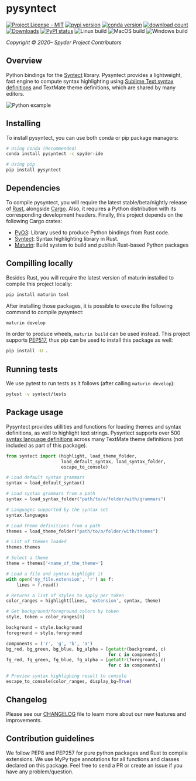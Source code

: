# pysyntect
[![Project License - MIT](https://img.shields.io/pypi/l/pysyntect.svg)](https://raw.githubusercontent.com/spyder-ide/pysyntect/master/LICENSE)
[![pypi version](https://img.shields.io/pypi/v/pysyntect.svg)](https://pypi.org/project/pysyntect/)
[![conda version](https://img.shields.io/conda/vn/conda-forge/pysyntect.svg)](https://www.anaconda.com/download/)
[![download count](https://img.shields.io/conda/dn/conda-forge/pysyntect.svg)](https://www.anaconda.com/download/)
[![Downloads](https://pepy.tech/badge/pysyntect)](https://pepy.tech/project/pysyntect)
[![PyPI status](https://img.shields.io/pypi/status/pysyntect.svg)](https://github.com/spyder-ide/pysyntect)
![Linux build](https://github.com/spyder-ide/pysyntect/workflows/Linux%20build/badge.svg)
![MacOS build](https://github.com/spyder-ide/pysyntect/workflows/MacOS%20build/badge.svg)
![Windows build](https://github.com/spyder-ide/pysyntect/workflows/Windows%20build/badge.svg)


*Copyright © 2020– Spyder Project Contributors*

## Overview
Python bindings for the [Syntect](https://github.com/trishume/syntect) library. Pysyntect provides a lightweight, fast engine to compute syntax highlighting using [Sublime Text syntax definitions](http://www.sublimetext.com/docs/3/syntax.html#include-syntax) and TextMate theme definitions, which are shared by many editors.

<!-- Insert some image here -->
![Python example](https://raw.githubusercontent.com/spyder-ide/pysyntect/master/doc/python.png)
<!-- ![C example](./doc/c.png) -->
<!-- ![Elixir example](./doc/elixir.png) -->
<!-- ![Rust example](./doc/rust.png) -->

## Installing
To install pysyntect, you can use both conda or pip package managers:

```bash
# Using Conda (Recommended)
conda install pysyntect -c spyder-ide

# Using pip
pip install pysyntect
```


## Dependencies
To compile pysyntect, you will require the latest stable/beta/nightly release of [Rust](https://rustup.rs/), alongside [Cargo](https://crates.io/). Also, it requires a Python distribution with its corresponding development headers. Finally, this project depends on the following Cargo crates:

* [PyO3](https://github.com/PyO3/pyo3): Library used to produce Python bindings from Rust code.
* [Syntect](https://github.com/trishume/syntect): Syntax highlighting library in Rust.
* [Maturin](https://github.com/PyO3/maturin): Build system to build and publish Rust-based Python packages

## Compilling locally
Besides Rust, you will require the latest version of maturin installed to compile this project locally:

```bash
pip install maturin toml
```

After installing those packages, it is possible to execute the following command to compile pysyntect:

```bash
maturin develop
```

In order to produce wheels, ``maturin build`` can be used instead. This project supports [PEP517](https://www.python.org/dev/peps/pep-0517/), thus pip can be used to install this package as well:

```bash
pip install -U .
```

## Running tests
We use pytest to run tests as it follows (after calling ``maturin develop``):

```bash
pytest -v syntect/tests
```

## Package usage
Pysyntect provides utillities and functions for loading themes and syntax definitions, as well to highlight text strings. Pysyntect supports over 500 [syntax language definitions](https://github.com/spyder-ide/pysyntect/tree/master/syntect/grammars) across many TextMate theme definitions (not included as part of this package).

```python
from syntect import (highlight, load_theme_folder,
                     load_default_syntax, load_syntax_folder,
                     escape_to_console)

# Load default syntax grammars
syntax = load_default_syntax()

# Load syntax grammars from a path
syntax = load_syntax_folder("path/to/a/folder/with/grammars")

# Languages supported by the syntax set
syntax.languages

# Load theme definitions from a path
themes = load_theme_folder("path/to/a/folder/with/themes")

# List of themes loaded
themes.themes

# Select a theme
theme = themes['<name_of_the_theme>']

# Load a file and syntax highlight it
with open('my_file.extension', 'r') as f:
    lines = f.read()

# Returns a list of styles to apply per token
color_ranges = highlight(lines, 'extension', syntax, theme)

# Get background/foreground colors by token
style, token = color_ranges[0]

background = style.background
foreground = style.foreground

components = ('r', 'g', 'b', 'a')
bg_red, bg_green, bg_blue, bg_alpha = [getattr(background, c)
                                       for c in components]
fg_red, fg_green, fg_blue, fg_alpha = [getattr(foreground, c)
                                       for c in components]

# Preview syntax highlighing result to console
escape_to_console(color_ranges, display_bg=True)
```

## Changelog
Please see our [CHANGELOG](https://github.com/spyder-ide/pysyntect/blob/master/CHANGELOG.md) file to learn more about our new features and improvements.


## Contribution guidelines
We follow PEP8 and PEP257 for pure python packages and Rust to compile extensions. We use MyPy type annotations for all functions and classes declared on this package. Feel free to send a PR or create an issue if you have any problem/question.
